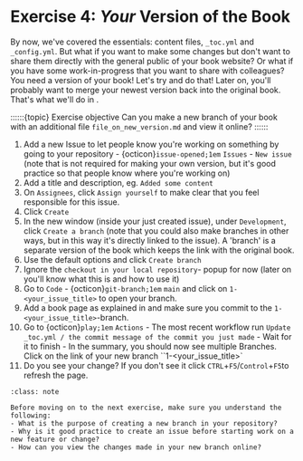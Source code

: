 # Exercise 4: _Your_ Version of the Book

By now, we've covered the essentials: content files, `_toc.yml` and `_config.yml`. But what if you want to make some changes but don't want to share them directly with the general public of your book website? Or what if you have some work-in-progress that you want to share with colleagues? You need a version of your book! Let's try and do that! Later on, you'll probably want to merge your newest version back into the original book. That's what we'll do in [](./005.md).

::::::{topic} Exercise objective
Can you make a new branch of your book with an additional file `file_on_new_version.md` and view it online?
::::::

1. Add a new Issue to let people know you're working on something by going to your repository - {octicon}`issue-opened;1em` `Issues` - `New issue` (note that is not required for making your own version, but it's good practice so that people know where you're working on)
2. Add a title and description, eg. `Added some content`
3. On `Assignees`, click `Assign yourself` to make clear that you feel responsible for this issue.
4. Click `Create`
5. In the new window (inside your just created issue), under `Development`, click `Create a branch` (note that you could also make branches in other ways, but in this way it's directly linked to the issue). A 'branch' is a separate version of the book which keeps the link with the original book.
6. Use the default options and click `Create branch`
7. Ignore the `checkout in your local repository`- popup for now (later on you'll know what this is and how to use it)
8. Go to `Code` - {octicon}`git-branch;1em` `main` and click on `1-<your_issue_title>` to open your branch.
9. Add a book page as explained in [](./002.md) and make sure you commit to the  `1-<your_issue_title>`-branch.
10. Go to {octicon}`play;1em` `Actions` - The most recent workflow run `Update _toc.yml / the commit message of the commit you just made` - Wait for it to finish - In the summary, you should now see multiple Branches. Click on the link of your new branch ``1-<your_issue_title>`
11. Do you see your change? If you don't see it click `CTRL`+`F5`/`Control`+`F5`to refresh the page.

```{admonition} Check your understanding
:class: note

Before moving on to the next exercise, make sure you understand the following:
- What is the purpose of creating a new branch in your repository?
- Why is it good practice to create an issue before starting work on a new feature or change?
- How can you view the changes made in your new branch online?
```
